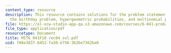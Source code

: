 ```yaml
---
content_type: resource
description: This resource contains solutions for the problem statements related to
  the birthday problem, hypergeometric probabilities, and multinomial probabilities.
file: https://ol-ocw-studio-app-qa.s3.amazonaws.com/courses/6-041-probabilistic-systems-analysis-and-applied-probability-fall-2010/f86e38378452fa30e7583b26e7362be0_MIT6_041F10_rec04_sol.pdf
file_type: application/pdf
resourcetype: Document
title: MIT6_041F10_rec04_sol.pdf
uid: f86e3837-8452-fa30-e758-3b26e7362be0
---
```

